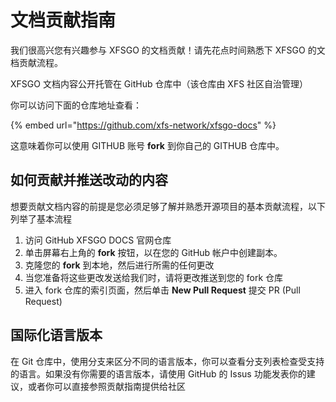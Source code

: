 # 文档贡献指南

我们很高兴您有兴趣参与 XFSGO 的文档贡献！请先花点时间熟悉下 XFSGO 的文档贡献流程。

XFSGO 文档内容公开托管在 GitHub 仓库中（该仓库由 XFS 社区自治管理）

你可以访问下面的仓库地址查看：

{% embed url="https://github.com/xfs-network/xfsgo-docs" %}

这意味着你可以使用 GITHUB 账号 **fork** 到你自己的 GITHUB 仓库中。

## 如何贡献并推送改动的内容

想要贡献文档内容的前提是您必须足够了解并熟悉开源项目的基本贡献流程，以下列举了基本流程

1. 访问 GitHub XFSGO DOCS 官网仓库
2. 单击屏幕右上角的 **fork** 按钮，以在您的 GitHub 帐户中创建副本。
3. 克隆您的 **fork** 到本地，然后进行所需的任何更改
4. 当您准备将这些更改发送给我们时，请将更改推送到您的 fork 仓库
5. 进入 fork 仓库的索引页面，然后单击 **New Pull Request** 提交 PR (Pull Request)

## 国际化语言版本

在 Git 仓库中，使用分支来区分不同的语言版本，你可以查看分支列表检查受支持的语言。如果没有你需要的语言版本，请使用 GitHub 的 Issus 功能发表你的建议，或者你可以直接参照贡献指南提供给社区